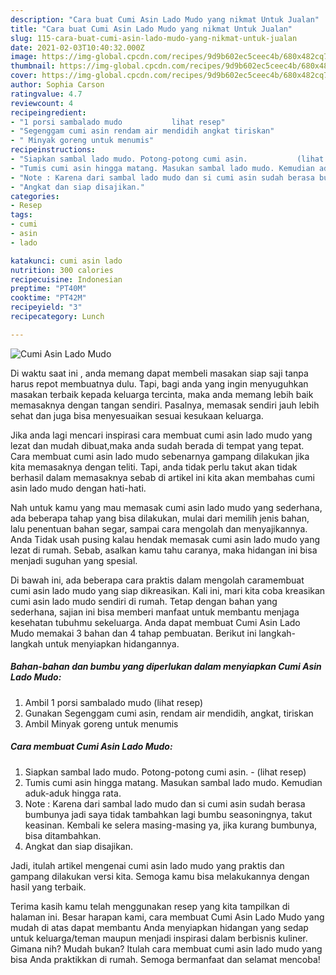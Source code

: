 ```yaml
---
description: "Cara buat Cumi Asin Lado Mudo yang nikmat Untuk Jualan"
title: "Cara buat Cumi Asin Lado Mudo yang nikmat Untuk Jualan"
slug: 115-cara-buat-cumi-asin-lado-mudo-yang-nikmat-untuk-jualan
date: 2021-02-03T10:40:32.000Z
image: https://img-global.cpcdn.com/recipes/9d9b602ec5ceec4b/680x482cq70/cumi-asin-lado-mudo-foto-resep-utama.jpg
thumbnail: https://img-global.cpcdn.com/recipes/9d9b602ec5ceec4b/680x482cq70/cumi-asin-lado-mudo-foto-resep-utama.jpg
cover: https://img-global.cpcdn.com/recipes/9d9b602ec5ceec4b/680x482cq70/cumi-asin-lado-mudo-foto-resep-utama.jpg
author: Sophia Carson
ratingvalue: 4.7
reviewcount: 4
recipeingredient:
- "1 porsi sambalado mudo           lihat resep"
- "Segenggam cumi asin rendam air mendidih angkat tiriskan"
- " Minyak goreng untuk menumis"
recipeinstructions:
- "Siapkan sambal lado mudo. Potong-potong cumi asin.           (lihat resep)"
- "Tumis cumi asin hingga matang. Masukan sambal lado mudo. Kemudian aduk-aduk hingga rata."
- "Note : Karena dari sambal lado mudo dan si cumi asin sudah berasa bumbunya jadi saya tidak tambahkan lagi bumbu seasoningnya, takut keasinan. Kembali ke selera masing-masing ya, jika kurang bumbunya, bisa ditambahkan."
- "Angkat dan siap disajikan."
categories:
- Resep
tags:
- cumi
- asin
- lado

katakunci: cumi asin lado 
nutrition: 300 calories
recipecuisine: Indonesian
preptime: "PT40M"
cooktime: "PT42M"
recipeyield: "3"
recipecategory: Lunch

---
```



![Cumi Asin Lado Mudo](https://img-global.cpcdn.com/recipes/9d9b602ec5ceec4b/680x482cq70/cumi-asin-lado-mudo-foto-resep-utama.jpg)

Di waktu  saat ini , anda memang dapat membeli masakan siap saji tanpa harus repot membuatnya dulu. Tapi, bagi anda yang ingin menyuguhkan masakan terbaik kepada keluarga tercinta, maka anda memang lebih baik memasaknya dengan tangan sendiri. Pasalnya, memasak sendiri jauh lebih sehat dan juga bisa menyesuaikan sesuai kesukaan keluarga.

Jika anda lagi mencari inspirasi cara membuat cumi asin lado mudo yang lezat dan mudah dibuat,maka anda sudah berada di tempat yang tepat. Cara membuat cumi asin lado mudo  sebenarnya gampang dilakukan jika kita memasaknya dengan teliti. Tapi, anda tidak perlu takut akan tidak berhasil dalam memasaknya 
sebab di artikel ini kita akan membahas cumi asin lado mudo dengan hati-hati.  



Nah untuk kamu yang mau memasak cumi asin lado mudo yang sederhana, ada beberapa tahap yang bisa dilakukan, mulai dari memilih jenis bahan, lalu penentuan bahan segar, sampai cara mengolah dan menyajikannya. Anda Tidak usah pusing kalau hendak memasak cumi asin lado mudo yang lezat di rumah. Sebab, asalkan kamu  tahu caranya, maka hidangan ini bisa menjadi suguhan yang spesial.

Di bawah ini, ada beberapa cara praktis  dalam mengolah caramembuat cumi asin lado mudo yang siap dikreasikan. Kali ini, mari kita coba kreasikan cumi asin lado mudo sendiri di rumah. Tetap dengan bahan yang sederhana, sajian ini bisa memberi manfaat untuk membantu menjaga kesehatan tubuhmu sekeluarga. Anda dapat membuat Cumi Asin Lado Mudo memakai 3 bahan dan 4 tahap pembuatan. Berikut ini langkah-langkah untuk menyiapkan hidangannya.

<!--inarticleads1-->

##### Bahan-bahan dan bumbu yang diperlukan dalam menyiapkan Cumi Asin Lado Mudo:

1. Ambil 1 porsi sambalado mudo           (lihat resep)
1. Gunakan Segenggam cumi asin, rendam air mendidih, angkat, tiriskan
1. Ambil  Minyak goreng untuk menumis




<!--inarticleads2-->

##### Cara membuat Cumi Asin Lado Mudo:

1. Siapkan sambal lado mudo. Potong-potong cumi asin. -           (lihat resep)
1. Tumis cumi asin hingga matang. Masukan sambal lado mudo. Kemudian aduk-aduk hingga rata.
1. Note : Karena dari sambal lado mudo dan si cumi asin sudah berasa bumbunya jadi saya tidak tambahkan lagi bumbu seasoningnya, takut keasinan. Kembali ke selera masing-masing ya, jika kurang bumbunya, bisa ditambahkan.
1. Angkat dan siap disajikan.




Jadi, itulah artikel mengenai  cumi asin lado mudo  yang praktis dan gampang dilakukan versi kita. Semoga kamu bisa melakukannya dengan hasil yang terbaik. 

Terima kasih kamu telah menggunakan resep yang kita tampilkan di halaman ini. Besar harapan kami, cara membuat  Cumi Asin Lado Mudo yang mudah di atas dapat membantu Anda menyiapkan hidangan yang sedap untuk keluarga/teman maupun menjadi inspirasi dalam berbisnis kuliner. Gimana nih? Mudah bukan? Itulah cara membuat cumi asin lado mudo yang bisa Anda praktikkan di rumah. Semoga bermanfaat dan selamat mencoba!


